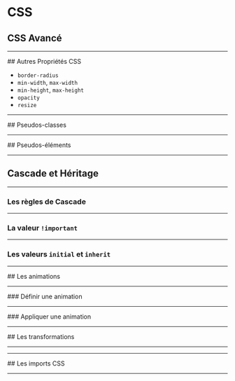 # CSS
## CSS Avancé



---



## Autres Propriétés CSS

- `border-radius`
- `min-width`, `max-width`
- `min-height`, `max-height`
- `opacity`
- `resize`



---



## Pseudos-classes



---




## Pseudos-éléments



---


## Cascade et Héritage


***


### Les règles de Cascade
<!-- L'ordre d'import des feuilles de style -->
<!-- Les règles de cascade et la spécificité -->



***


### La valeur `!important`


***


### Les valeurs `initial` et `inherit`




---



## Les animations



***



### Définir une animation



***



### Appliquer une animation



---



## Les transformations



***




---



## Les imports CSS




---
